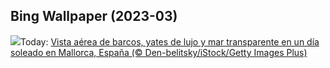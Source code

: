 ## Bing Wallpaper (2023-03)
![](https://www.bing.com/th?id=OHR.BalearicIslands_ES-ES0270743799_UHD.jpg&w=1000)Today: [Vista aérea de barcos, yates de lujo y mar transparente en un día soleado en Mallorca, España (© Den-belitsky/iStock/Getty Images Plus)](https://www.bing.com/th?id=OHR.BalearicIslands_ES-ES0270743799_UHD.jpg)